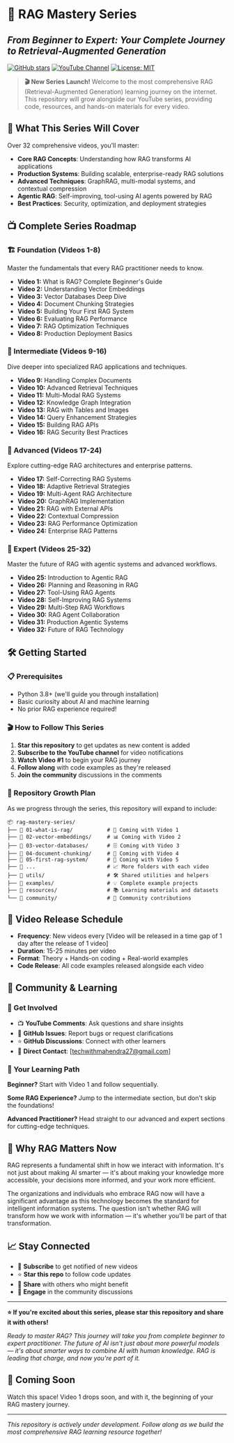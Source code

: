 # 🚀 RAG Mastery Series
## *From Beginner to Expert: Your Complete Journey to Retrieval-Augmented Generation*

[![GitHub stars](https://img.shields.io/github/stars/yourusername/rag-mastery-series?style=social)]([https://github.com/yourusername/rag-mastery-series](https://github.com/MahendraMedapati27/RAG-Tutorial-Playlist))
[![YouTube Channel](https://img.shields.io/badge/YouTube-Subscribe-red?style=flat&logo=youtube)]([https://youtube.com/yourchannel](https://www.youtube.com/@tech_with_mahendra))
[![License: MIT](https://img.shields.io/badge/License-MIT-yellow.svg)](https://opensource.org/licenses/MIT)

> **🎬 New Series Launch!** Welcome to the most comprehensive RAG (Retrieval-Augmented Generation) learning journey on the internet. This repository will grow alongside our YouTube series, providing code, resources, and hands-on materials for every video.

## 🎯 What This Series Will Cover

Over 32 comprehensive videos, you'll master:
- **Core RAG Concepts**: Understanding how RAG transforms AI applications
- **Production Systems**: Building scalable, enterprise-ready RAG solutions
- **Advanced Techniques**: GraphRAG, multi-modal systems, and contextual compression
- **Agentic RAG**: Self-improving, tool-using AI agents powered by RAG
- **Best Practices**: Security, optimization, and deployment strategies

## 📺 Complete Series Roadmap

### 🏗️ Foundation (Videos 1-8)
Master the fundamentals that every RAG practitioner needs to know.

- **Video 1:** What is RAG? Complete Beginner's Guide
- **Video 2:** Understanding Vector Embeddings
- **Video 3:** Vector Databases Deep Dive
- **Video 4:** Document Chunking Strategies
- **Video 5:** Building Your First RAG System
- **Video 6:** Evaluating RAG Performance
- **Video 7:** RAG Optimization Techniques
- **Video 8:** Production Deployment Basics

### 🔧 Intermediate (Videos 9-16)
Dive deeper into specialized RAG applications and techniques.

- **Video 9:** Handling Complex Documents
- **Video 10:** Advanced Retrieval Techniques
- **Video 11:** Multi-Modal RAG Systems
- **Video 12:** Knowledge Graph Integration
- **Video 13:** RAG with Tables and Images
- **Video 14:** Query Enhancement Strategies
- **Video 15:** Building RAG APIs
- **Video 16:** RAG Security Best Practices

### 🚀 Advanced (Videos 17-24)
Explore cutting-edge RAG architectures and enterprise patterns.

- **Video 17:** Self-Correcting RAG Systems
- **Video 18:** Adaptive Retrieval Strategies
- **Video 19:** Multi-Agent RAG Architecture
- **Video 20:** GraphRAG Implementation
- **Video 21:** RAG with External APIs
- **Video 22:** Contextual Compression
- **Video 23:** RAG Performance Optimization
- **Video 24:** Enterprise RAG Patterns

### 🤖 Expert (Videos 25-32)
Master the future of RAG with agentic systems and advanced workflows.

- **Video 25:** Introduction to Agentic RAG
- **Video 26:** Planning and Reasoning in RAG
- **Video 27:** Tool-Using RAG Agents
- **Video 28:** Self-Improving RAG Systems
- **Video 29:** Multi-Step RAG Workflows
- **Video 30:** RAG Agent Collaboration
- **Video 31:** Production Agentic Systems
- **Video 32:** Future of RAG Technology

## 🛠️ Getting Started

### 📋 Prerequisites
- Python 3.8+ (we'll guide you through installation)
- Basic curiosity about AI and machine learning
- No prior RAG experience required!

### 🎬 How to Follow This Series

1. **Star this repository** to get updates as new content is added
2. **Subscribe to the YouTube channel** for video notifications
3. **Watch Video #1** to begin your RAG journey
4. **Follow along** with code examples as they're released
5. **Join the community** discussions in the comments

### 📁 Repository Growth Plan

As we progress through the series, this repository will expand to include:

```
📦 rag-mastery-series/
├── 📁 01-what-is-rag/           # 🎯 Coming with Video 1
├── 📁 02-vector-embeddings/     # 📊 Coming with Video 2
├── 📁 03-vector-databases/      # 🗄️ Coming with Video 3
├── 📁 04-document-chunking/     # 📄 Coming with Video 4
├── 📁 05-first-rag-system/      # 🚀 Coming with Video 5
├── 📁 ...                       # 📈 More folders with each video
├── 📁 utils/                    # 🛠️ Shared utilities and helpers
├── 📁 examples/                 # 💡 Complete example projects
├── 📁 resources/                # 📚 Learning materials and datasets
└── 📁 community/                # 🤝 Community contributions
```

## 🎥 Video Release Schedule

- **Frequency**: New videos every [Video will be released in a time gap of 1 day after the release of 1 video]
- **Duration**: 15-25 minutes per video
- **Format**: Theory + Hands-on coding + Real-world examples
- **Code Release**: All code examples released alongside each video

## 🤝 Community & Learning

### 💬 Get Involved
- 📺 **YouTube Comments**: Ask questions and share insights
- 🐛 **GitHub Issues**: Report bugs or request clarifications
- ⭐ **GitHub Discussions**: Connect with other learners
- 📧 **Direct Contact**: [techwithmahendra27@gmail.com]

### 🎯 Your Learning Path

**Beginner?** Start with Video 1 and follow sequentially.

**Some RAG Experience?** Jump to the intermediate section, but don't skip the foundations!

**Advanced Practitioner?** Head straight to our advanced and expert sections for cutting-edge techniques.

## 🔄 Why RAG Matters Now

RAG represents a fundamental shift in how we interact with information. It's not just about making AI smarter — it's about making your knowledge more accessible, your decisions more informed, and your work more efficient.

The organizations and individuals who embrace RAG now will have a significant advantage as this technology becomes the standard for intelligent information systems. The question isn't whether RAG will transform how we work with information — it's whether you'll be part of that transformation.

## 📈 Stay Connected

- 🔔 **Subscribe** to get notified of new videos
- ⭐ **Star this repo** to follow code updates
- 🔄 **Share** with others who might benefit
- 💬 **Engage** in the community discussions

---

**⭐ If you're excited about this series, please star this repository and share it with others!**

*Ready to master RAG? This journey will take you from complete beginner to expert practitioner. The future of AI isn't just about more powerful models — it's about smarter ways to combine AI with human knowledge. RAG is leading that charge, and now you're part of it.*

## 🚀 Coming Soon

Watch this space! Video 1 drops soon, and with it, the beginning of your RAG mastery journey.

---

*This repository is actively under development. Follow along as we build the most comprehensive RAG learning resource together!*

